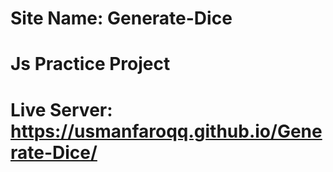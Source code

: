 # Site Name: Generate-Dice
# Js Practice Project
# Live Server: https://usmanfaroqq.github.io/Generate-Dice/
